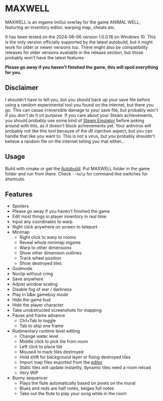 # MAXWELL

MAXWELL is an ingame ImGui overlay for the game ANIMAL WELL, featuring an inventory editor, warping map, cheats etc.

It has been tested on the 2024-06-06 version 1.0.0.18 on Windows 10. This is the only version officially supported by the latest autobuild, but it might work for older or newer versions too. There might also be compatibility releases for older versions available in the release section, but those probably won't have the latest features.

**Please go away if you haven't finished the game, this will spoil everything for you.**

## Disclaimer

I shouldn't have to tell you, but you should back up your save file before using a random experimental tool you found on the internet, but there you go.
This can cause irreversible damage to your save file, but probably won't if you don't do it on purpose.
If you care about your Steam achievements, you should probably use some kind of [Steam Emulator](https://mr_goldberg.gitlab.io/goldberg_emulator/) before poking around with this, as it doesn't block achievements yet.
Your antivirus will probably not like this tool because of the dll injection aspect, but you can handle that like you want to.
This is not a virus, but you probably shouldn't believe a random file on the internet telling you that either...

## Usage

Build with cmake or get the [Autobuild](https://github.com/Dregu/maxwell/releases/tag/autobuild). Put MAXWELL folder in the game folder and run from there. Check `--help` for command line switches for shortcuts.

## Features

- Spoilers
- Please go away if you haven't finished the game
- Edit most things in player inventory in real time
- Input any coordinates to warp
- Right click anywhere on screen to teleport
- Minimap
  - Right click to warp to rooms
  - Reveal whole minimap ingame
  - Warp to other dimensions
  - Show other dimension outlines
  - Track wheel position
  - Show destroyed tiles
- Godmode
- Noclip without cring
- Save anywhere
- Adjust window scaling
- Disable fog of war / darkness
- Play in b&w gameboy mode
- Hide the game hud
- Hide the player character
- Take unobstructed screenshots for mapping
- Pause and frame advance
  - Ctrl+Tab to toggle
  - Tab to skip one frame
- Rudimentary runtime level editing
  - Change water level
  - Middle click to pick tile from room
  - Left click to place tile
  - Mouse4 to mark tiles destroyed
  - Hold shift for background layer or fixing destroyed tiles
  - Import map files exported from the [editor](https://github.com/Redcrafter/Animal-Well-editor)
  - Static tiles will update instantly, dynamic tiles need a room reload
  - Very WIP
- Bunny sequencer
  - Plays the flute automatically based on pixels on the mural
  - Blues and reds are half notes, beiges full notes
  - Take out the flute to play your song while in the room
